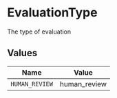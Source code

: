 # EvaluationType

The type of evaluation


## Values

| Name           | Value          |
| -------------- | -------------- |
| `HUMAN_REVIEW` | human_review   |